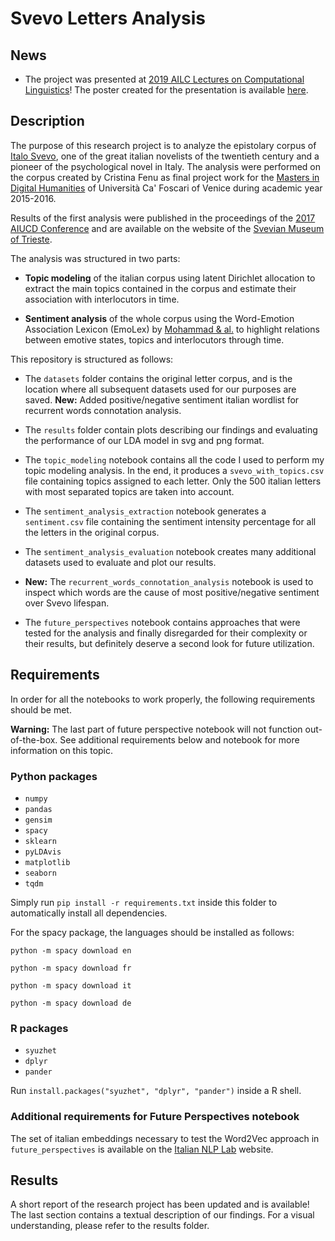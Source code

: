 # Svevo Letters Analysis

## News

* The project was presented at [2019 AILC Lectures on Computational Linguistics](http://www.ai-lc.it/lectures-2019-it/)! The poster created for the presentation is available [here](https://github.com/gsarti/svevo-letters-analysis/blob/master/svevo_poster.pdf).

## Description

The purpose of this research project is to analyze the epistolary corpus of [Italo Svevo](https://en.wikipedia.org/wiki/Italo_Svevo), one of the great italian novelists of the twentieth century and a pioneer of the psychological novel in Italy. The analysis were performed on the corpus created by Cristina Fenu as final project work for the [Masters in Digital Humanities](https://www.unive.it/pag/9180/) of Università Ca' Foscari of Venice during academic year 2015-2016.

Results of the first analysis were published in the proceedings of the [2017 AIUCD Conference](http://amsacta.unibo.it/5885/1/AIUCD_2017_BoA.pdf) and are available on the website of the [Svevian Museum of Trieste](http://www.museosveviano.it/ar/progetto/archivio-digitale/ ).

The analysis was structured in two parts:

- __Topic modeling__ of the italian corpus using latent Dirichlet allocation to extract the main topics contained in the corpus and estimate their association with interlocutors in time.

- __Sentiment analysis__ of the whole corpus using the Word-Emotion Association Lexicon (EmoLex) by [Mohammad & al.](https://aclanthology.info/pdf/W/W10/W10-0204.pdf) to highlight relations between emotive states, topics and interlocutors through time.

This repository is structured as follows:

- The `datasets` folder contains the original letter corpus, and is the location where all subsequent datasets used for our purposes are saved. **New:** Added positive/negative sentiment italian wordlist for recurrent words connotation analysis.

- The `results` folder contain plots describing our findings and evaluating the performance of our LDA model in svg and png format.

- The `topic_modeling` notebook contains all the code I used to perform my topic modeling analysis. In the end, it produces a `svevo_with_topics.csv` file containing topics assigned to each letter. Only the 500 italian letters with most separated topics are taken into account.

- The `sentiment_analysis_extraction` notebook generates a `sentiment.csv` file containing the sentiment intensity percentage for all the letters in the original corpus.

- The `sentiment_analysis_evaluation` notebook creates many additional datasets used to evaluate and plot our results.

- **New:** The `recurrent_words_connotation_analysis` notebook is used to inspect which words are the cause of most positive/negative sentiment over Svevo lifespan.

- The `future_perspectives` notebook contains approaches that were tested for the analysis and finally disregarded for their complexity or their results, but definitely deserve a second look for future utilization.

## Requirements

In order for all the notebooks to work properly, the following requirements should be met.

**Warning:** The last part of future perspective notebook will not function out-of-the-box. See additional requirements below and notebook for more information on this topic.

### Python packages

- `numpy`
- `pandas`
- `gensim`
- `spacy`
- `sklearn`
- `pyLDAvis`
- `matplotlib`
- `seaborn`
- `tqdm`

Simply run `pip install -r requirements.txt` inside this folder to automatically install all dependencies.

For the spacy package, the languages should be installed as follows:

`python -m spacy download en`

`python -m spacy download fr`

`python -m spacy download it`

`python -m spacy download de`

### R packages

- `syuzhet`
- `dplyr`
- `pander`

Run `install.packages("syuzhet", "dplyr", "pander")` inside a R shell.

### Additional requirements for Future Perspectives notebook

The set of italian embeddings necessary to test the Word2Vec approach in `future_perspectives` is available on the [Italian NLP Lab](http://www.italianlp.it/resources/italian-word-embeddings/) website.

## Results

A short report of the research project has been updated and is available! The last section contains a textual description of our findings. For a visual understanding, please refer to the results folder.
